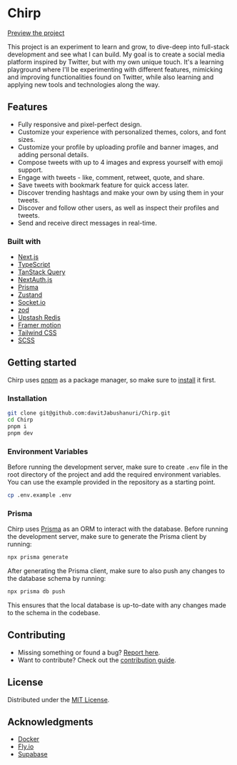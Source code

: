 # Chirp

[Preview the project](http://twitter.fly.dev)

This project is an experiment to learn and grow, to dive-deep into full-stack development and see what I can build. My goal is to create a social media platform inspired by Twitter, but with my own unique touch. It's a learning playground where I'll be experimenting with different features, mimicking and improving functionalities found on Twitter, while also learning and applying new tools and technologies along the way.

## Features

- Fully responsive and pixel-perfect design.
- Customize your experience with personalized themes, colors, and font sizes.
- Customize your profile by uploading profile and banner images, and adding personal details.
- Compose tweets with up to 4 images and express yourself with emoji support.
- Engage with tweets - like, comment, retweet, quote, and share.
- Save tweets with bookmark feature for quick access later.
- Discover trending hashtags and make your own by using them in your tweets.
- Discover and follow other users, as well as inspect their profiles and tweets.
- Send and receive direct messages in real-time.

### Built with

- [Next.js](https://nextjs.org/)
- [TypeScript](https://www.typescriptlang.org/)
- [TanStack Query](https://tanstack.com/query/latest)
- [NextAuth.js](https://next-auth.js.org/)
- [Prisma](https://www.prisma.io/)
- [Zustand](https://zustand.surge.sh/)
- [Socket.io](https://socket.io/)
- [zod](https://github.com/colinhacks/zod)
- [Upstash Redis](https://upstash.com/)
- [Framer motion](https://www.framer.com/motion/)
- [Tailwind CSS](https://tailwindcss.com/)
- [SCSS](https://sass-lang.com/)

## Getting started

Chirp uses [pnpm](https://pnpm.io) as a package manager, so make sure to [install](https://pnpm.io/installation) it first.

### Installation

```bash
git clone git@github.com:davitJabushanuri/Chirp.git
cd Chirp
pnpm i
pnpm dev
```

### Environment Variables

Before running the development server, make sure to create `.env` file in the root directory of the project and add the required environment variables. You can use the example provided in the repository as a starting point.

```bash
cp .env.example .env
```

### Prisma

Chirp uses [Prisma](https://www.prisma.io/) as an ORM to interact with the database. Before running the development server, make sure to generate the Prisma client by running:

```bash
npx prisma generate
```

After generating the Prisma client, make sure to also push any changes to the database schema by running:

```bash
npx prisma db push
```

This ensures that the local database is up-to-date with any changes made to the schema in the codebase.

## Contributing

- Missing something or found a bug? [Report here](https://github.com/davitJabushanuri/Chirp/issues).
- Want to contribute? Check out the [contribution guide](https://github.com/davitJabushanuri/Chirp/blob/main/CONTRIBUTING.md).

## License

Distributed under the [MIT License](https://github.com/davitJabushanuri/Chirp/blob/main/LICENSE).

## Acknowledgments

- [Docker](https://www.docker.com/)
- [Fly.io](https://fly.io/)
- [Supabase](https://supabase.com/)
